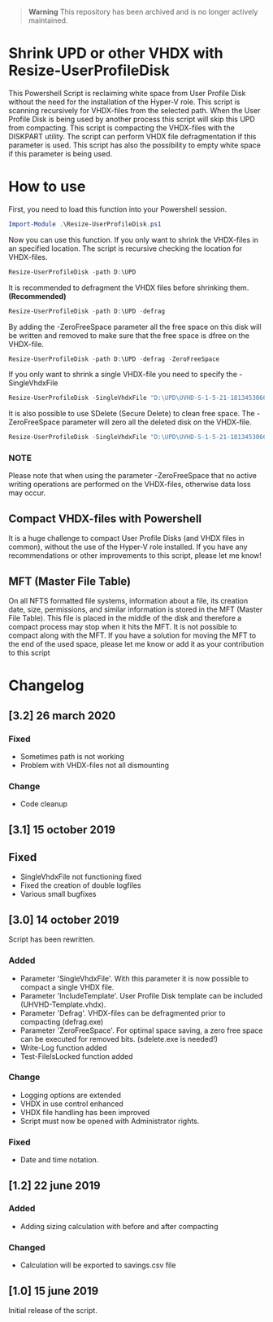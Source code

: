 > **Warning**
> This repository has been archived and is no longer actively maintained.

# Shrink UPD or other VHDX with Resize-UserProfileDisk
This Powershell Script is reclaiming white space from User Profile Disk without the need for the installation of the Hyper-V role. This script is scanning recursively for VHDX-files from the selected path. When the User Profile Disk is being used by another process this script will skip this UPD from compacting. This script is compacting the VHDX-files with the DISKPART utility. The script can perform VHDX file defragmentation if this parameter is used. This script has also the possibility to empty white space if this parameter is being used.

# How to use
First, you need to load this function into your Powershell session.
```powershell
Import-Module .\Resize-UserProfileDisk.ps1
```
Now you can use this function. If you only want to shrink the VHDX-files in an specified location. The script is recursive checking the location for VHDX-files. 
```powershell
Resize-UserProfileDisk -path D:\UPD
```
It is recommended to defragment the VHDX files before shrinking them. **(Recommended)**
```powershell
Resize-UserProfileDisk -path D:\UPD -defrag
```
By adding the -ZeroFreeSpace parameter all the free space on this disk will be written and removed to make sure that the free space is dfree on the VHDX-file.
```powershell
Resize-UserProfileDisk -path D:\UPD -defrag -ZeroFreeSpace
```
If you only want to shrink a single VHDX-file you need to specify the -SingleVhdxFile
```powershell
Resize-UserProfileDisk -SingleVhdxFile "D:\UPD\UVHD-S-1-5-21-1813453066-1828016147-3244441213-1125.vhdx" -defrag
```
It is also possible to use SDelete (Secure Delete) to clean free space. The -ZeroFreeSpace parameter will zero all the deleted disk on the VHDX-file.
```powershell
Resize-UserProfileDisk -SingleVhdxFile "D:\UPD\UVHD-S-1-5-21-1813453066-1828016147-3244441213-1125.vhdx" -defrag -ZeroFreeSpace
```
### NOTE
Please note that when using the parameter -ZeroFreeSpace that no active writing operations are performed on the VHDX-files, otherwise data loss may occur.

## Compact VHDX-files with Powershell
It is a huge challenge to compact User Profile Disks (and VHDX files in common), without the use of the Hyper-V role installed. If you have any recommendations or other improvements to this script, please let me know!

## MFT (Master File Table)
On all NFTS formatted file systems, information about a file, its creation date, size, permissions, and similar information is stored in the MFT (Master File Table). This file is placed in the middle of the disk and therefore a compact process may stop when it hits the MFT. It is not possible to compact along with the MFT. If you have a solution for moving the MFT to the end of the used space, please let me know or add it as your contribution to this script

# Changelog

## [3.2] 26 march 2020

### Fixed
- Sometimes path is not working
- Problem with VHDX-files not all dismounting

### Change
- Code cleanup

## [3.1] 15 october 2019

## Fixed 
- SingleVhdxFile not functioning fixed
- Fixed the creation of double logfiles
- Various small bugfixes

## [3.0] 14 october 2019
Script has been rewritten.

### Added 
- Parameter 'SingleVhdxFile'. With this parameter it is now possible to compact a single VHDX file.
- Parameter 'IncludeTemplate'. User Profile Disk template can be included (UHVHD-Template.vhdx).
- Parameter 'Defrag'. VHDX-files can be defragmented prior to compacting (defrag.exe)
- Parameter 'ZeroFreeSpace'. For optimal space saving, a zero free space can be executed for removed bits. (sdelete.exe is needed!)
- Write-Log function added
- Test-FileIsLocked function added

### Change
- Logging options are extended
- VHDX in use control enhanced
- VHDX file handling has been improved
- Script must now be opened with Administrator rights.

### Fixed
- Date and time notation.

## [1.2] 22 june 2019

### Added
- Adding sizing calculation with before and after compacting

### Changed
- Calculation will be exported to savings.csv file

## [1.0] 15 june 2019
Initial release of the script.
